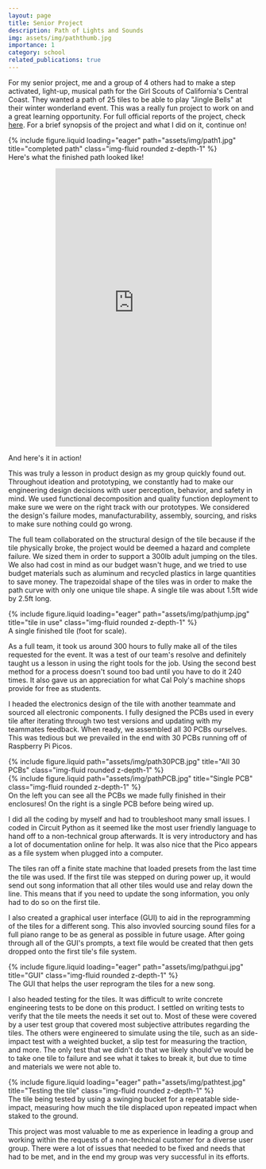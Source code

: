 ```yaml
---
layout: page
title: Senior Project
description: Path of Lights and Sounds
img: assets/img/paththumb.jpg
importance: 1
category: school
related_publications: true
---
```


For my senior project, me and a group of 4 others had to make a step activated, light-up, musical path for the Girl Scouts of California's Central Coast. They wanted a path of 25 tiles to be able to play "Jingle Bells" at their winter wonderland event. This was a really fun project to work on and a great learning opportunity. For full official reports of the project, check <a href="https://digitalcommons.calpoly.edu/mesp/742/">here</a>. For a brief synopsis of the project and what I did on it, continue on!

<div class="row">
    <div class="col-sm mt-3 mt-md-0">
        {% include figure.liquid loading="eager" path="assets/img/path1.jpg" title="completed path" class="img-fluid rounded z-depth-1" %}
    </div>
</div>
<div class="caption">
    Here's what the finished path looked like!
</div>

<p align="center">
    <iframe width="315" height="560" src="https://www.youtube.com/embed/u1-BN-DRcQI" frameborder="0" allow="accelerometer; clipboard-write; encrypted-media; gyroscope; picture-in-picture" allowfullscreen></iframe>
</p>
<div class="caption">
    And here's it in action!
</div>

This was truly a lesson in product design as my group quickly found out. Throughout ideation and prototyping, we constantly had to make our engineering design decisions with user perception, behavior, and safety in mind. We used functional decomposition and quality function deployment to make sure we were on the right track with our prototypes. We considered the design's failure modes, manufacturability, assembly, sourcing, and risks to make sure nothing could go wrong.

The full team collaborated on the structural design of the tile because if the tile physically broke, the project would be deemed a hazard and complete failure. We sized them in order to support a 300lb adult jumping on the tiles. We also had cost in mind as our budget wasn't huge, and we tried to use budget materials such as aluminum and recycled plastics in large quantities to save money. The trapezoidal shape of the tiles was in order to make the path curve with only one unique tile shape. A single tile was about 1.5ft wide by 2.5ft long.

<div class="row">
    <div class="col-sm mt-3 mt-md-0">
        {% include figure.liquid loading="eager" path="assets/img/pathjump.jpg" title="tile in use" class="img-fluid rounded z-depth-1" %}
    </div>
</div>
<div class="caption">
    A single finished tile (foot for scale).
</div>

As a full team, it took us around 300 hours to fully make all of the tiles requested for the event. It was a test of our team's resolve and definitely taught us a lesson in using the right tools for the job. Using the second best method for a process doesn't sound too bad until you have to do it 240 times. It also gave us an appreciation for what Cal Poly's machine shops provide for free as students.

I headed the electronics design of the tile with another teammate and sourced all electronic components. I fully designed the PCBs used in every tile after iterating through two test versions and updating with my teammates feedback. When ready, we assembled all 30 PCBs ourselves. This was tedious but we prevailed in the end with 30 PCBs running off of Raspberry Pi Picos.

<div class="row justify-content-sm-center">
    <div class="col-sm-8 mt-3 mt-md-0">
        {% include figure.liquid path="assets/img/path30PCB.jpg" title="All 30 PCBs" class="img-fluid rounded z-depth-1" %}
    </div>
    <div class="col-sm-4 mt-3 mt-md-0">
        {% include figure.liquid path="assets/img/pathPCB.jpg" title="Single PCB" class="img-fluid rounded z-depth-1" %}
    </div>
</div>
<div class="caption">
    On the left you can see all the PCBs we made fully finished in their enclosures! On the right is a single PCB before being wired up.
</div>

I did all the coding by myself and had to troubleshoot many small issues. I coded in Circuit Python as it seemed like the most user friendly language to hand off to a non-technical group afterwards. It is very introductory and has a lot of documentation online for help. It was also nice that the Pico appears as a file system when plugged into a computer.

The tiles ran off a finite state machine that loaded presets from the last time the tile was used. If the first tile was stepped on during power up, it would send out song information that all other tiles would use and relay down the line. This means that if you need to update the song information, you only had to do so on the first tile. 

I also created a graphical user interface (GUI) to aid in the reprogramming of the tiles for a different song. This also invovled sourcing sound files for a full piano range to be as general as possible in future usage. After going through all of the GUI's prompts, a text file would be created that then gets dropped onto the first tile's file system.

<div class="row">
    <div class="col-sm mt-3 mt-md-0">
        {% include figure.liquid loading="eager" path="assets/img/pathgui.jpg" title="GUI" class="img-fluid rounded z-depth-1" %}
    </div>
</div>
<div class="caption">
    The GUI that helps the user reprogram the tiles for a new song.
</div>

I also headed testing for the tiles. It was difficult to write concrete engineering tests to be done on this product. I settled on writing tests to verify that the tile meets the needs it set out to. Most of these were covered by a user test group that covered most subjective attributes regarding the tiles. The others were engineered to simulate using the tile, such as an side-impact test with a weighted bucket, a slip test for measuring the traction, and more. The only test that we didn't do that we likely should've would be to take one tile to failure and see what it takes to break it, but due to time and materials we were not able to.

<div class="row">
    <div class="col-sm mt-3 mt-md-0">
        {% include figure.liquid loading="eager" path="assets/img/pathtest.jpg" title="Testing the tile" class="img-fluid rounded z-depth-1" %}
    </div>
</div>
<div class="caption">
    The tile being tested by using a swinging bucket for a repeatable side-impact, measuring how much the tile displaced upon repeated impact when staked to the ground.
</div>

This project was most valuable to me as experience in leading a group and working within the requests of a non-technical customer for a diverse user group. There were a lot of issues that needed to be fixed and needs that had to be met, and in the end my group was very successful in its efforts. 